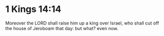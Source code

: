 # 1 Kings 14:14

Moreover the LORD shall raise him up a king over Israel, who shall cut off the house of Jeroboam that day: but what? even now.